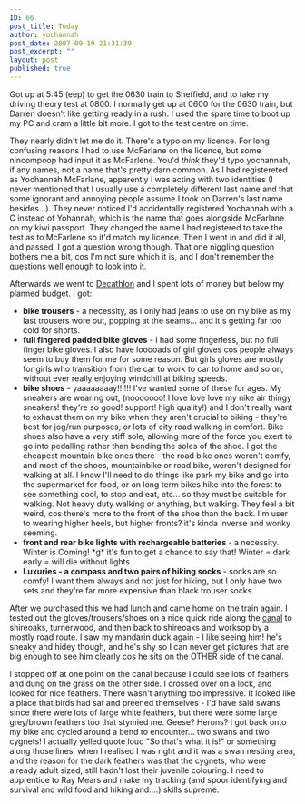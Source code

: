 ```yaml
---
ID: 66
post_title: Today
author: yochannah
post_date: 2007-09-19 21:31:39
post_excerpt: ""
layout: post
published: true
---
```

Got up at 5:45 (eep) to get the 0630 train to Sheffield, and to take my driving theory test at 0800. I normally get up at 0600 for the 0630 train, but Darren doesn't like getting ready in a rush. I used the spare time to boot up my PC and cram a little bit more. I got to the test centre on time.

They nearly didn't let me do it. There's a typo on my licence. For long confusing reasons I had to use McFarlane on the licence, but some nincompoop had input it as McFarlene. You'd <i>think</i> they'd typo yochannah, if any names, not a name that's pretty darn common. As I had registereted as Yochannah McFarlane, apparently I was acting with two identities (I never mentioned that I usually use a completely different last name and that some ignorant and annoying people assume I took on Darren's last name besides...). They never noticed I'd accidentally registered Yochannah with a C instead of Yohannah, which is the name that goes alongside McFarlane on my kiwi passport. They changed the name I had registered to take the test as to McFarlene so it'd match my licence. Then I went in and did it all, and passed. I got a question wrong though. That one niggling question bothers me a bit, cos I'm not sure which it is, and I don't remember the questions well enough to look into it.

Afterwards we went to <a href="http://www.decathlon.co.uk/EN/index.html">Decathlon</a> and I spent lots of money but below my planned budget. I got:
<ul>
<li><b>bike trousers</b> - a necessity, as I only had jeans to use on my bike as my last trousers wore out, popping at the seams... and it's getting far too cold for shorts. </li>
<li><b>full fingered padded bike gloves</b> - I had some fingerless, but no full finger bike gloves. I also have looooads of girl gloves cos people always seem to buy them for me for some reason. But girls gloves are mostly for girls who transition from the car to work to car to home and so on, without ever really enjoying windchill at biking speeds. </li>
<li><b>bike shoes</b> - yaaaaaaaay!!!!!! I've wanted some of these for ages. My sneakers are wearing out, (nooooooo! I love love love my nike air thingy sneakers! they're so good! support! high quality!) and I don't really want to exhaust them on my bike when they aren't crucial to biking - they're best for jog/run purposes, or lots of city road walking in comfort. Bike shoes also have a very stiff sole, allowing more of the force you exert to go into pedalling rather than bending the soles of the shoe. I got the cheapest mountain bike ones there - the road bike ones weren't comfy, and most of the shoes, mountainbike or road bike, weren't designed for walking at all. I know I'll need to do things like park my bike and go into the supermarket for food, or on long term bikes hike into the forest to see something cool, to stop and eat, etc... so they must be suitable for walking. Not heavy duty walking or anything, but walking. They feel a bit weird, cos there's more to the front of the shoe than the back. I'm user to wearing higher heels, but higher fronts? it's kinda inverse and wonky seeming. </li>
<li><b>front and rear bike lights with rechargeable batteries</b> - a necessity. Winter is Coming! *g* it's fun to get a chance to say that! Winter = dark early = will die without lights</li>
<li><b>Luxuries - a compass and two pairs of hiking socks</b> - socks are so comfy! I want them always and not just for hiking, but I only have two sets and they're far more expensive than black trouser socks. </li>
</ul>

After we purchased this we had lunch and came home on the train again. I tested out the gloves/trousers/shoes on a nice  quick ride along the <a href="http://www.chesterfield-canal-trust.org.uk/maps/Canal-map.jpg">canal</a> to shireoaks, turnerwood,  and then back to shireoaks and worksop by a mostly road route. I saw my mandarin duck again - I like seeing him! he's sneaky and hidey though, and he's shy so I can never get pictures that are big enough to see him clearly cos he sits on the OTHER side of the canal.

I stopped off at one point on the canal because I could see lots of feathers and dung on the grass on the other side. I crossed over on a lock, and looked for nice feathers. There wasn't anything too impressive. It looked like a place that birds had sat and preened themselves - I'd have said swans since there were lots of large white feathers, but there were some large grey/brown feathers too that stymied me. Geese? Herons? I got back onto my bike and cycled around a bend to encounter... two swans and two cygnets! I actually yelled quote loud "So that's what it is!" or something along those lines, when I realised I was right and it was a swan nesting area, and the reason for the dark feathers was that the cygnets, who were already adult sized, still hadn't lost their juvenile colouring. I need to apprentice to Ray Mears and make my tracking (and spoor identifying and survival and wild food and hiking and....) skills supreme.
